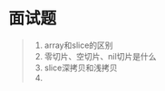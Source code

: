 <!--
 * @Author: your name
 * @Date: 2021-07-01 15:35:13
 * @LastEditTime: 2021-07-01 15:35:54
 * @LastEditors: Please set LastEditors
 * @Description: In User Settings Edit
 * @FilePath: /go_notes/docs/go slice(切片).md
-->
# 面试题
> 1. array和slice的区别
> 2. 零切片、空切片、nil切片是什么
> 3. slice深拷贝和浅拷贝
> 4. 